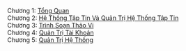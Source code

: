 Chương 1: [Tổng Quan](https://github.com/minh231099/Linux/blob/master/Cơ%20Bản%20Về%20Linux/Chương%201.md)  
Chương 2: [Hệ Thống Tập Tin Và Quản Trị Hệ Thống Tập Tin](https://github.com/minh231099/Linux/blob/master/Cơ%20Bản%20Về%20Linux/Chương%202.md)  
Chương 3: [Trình Soạn Thảo Vi](https://github.com/minh231099/Linux/blob/master/Cơ%20Bản%20Về%20Linux/Chương%203.md)  
Chương 4: [Quản Trị Tài Khoản](https://github.com/minh231099/Linux/blob/master/Cơ%20Bản%20Về%20Linux/Chương%204.md)  
Chương 5: [Quản Trị Hệ Thống](https://github.com/minh231099/Linux/blob/master/Cơ%20Bản%20Về%20Linux/Chương%205.md)  

